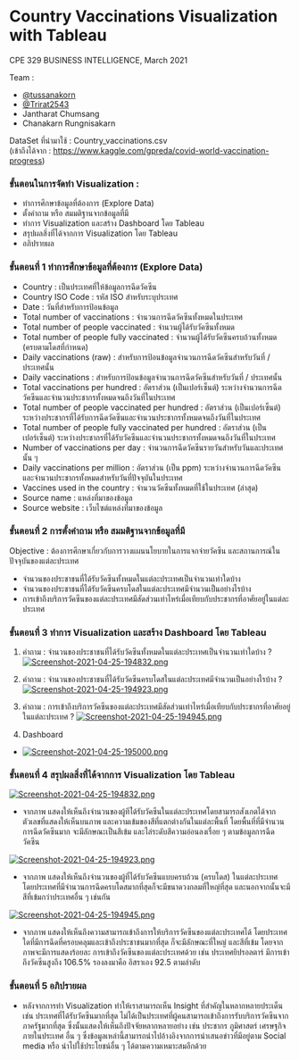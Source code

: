 # Country Vaccinations Visualization with Tableau
CPE 329 BUSINESS INTELLIGENCE, March 2021

Team :
- [@tussanakorn](https://github.com/tussanakorn)
- [@Trirat2543](https://github.com/Trirat2543)
- Jantharat Chumsang
- Chanakarn Rungnisakarn

DataSet ที่นำมาใช้ : Country_vaccinations.csv 					               
(เข้าถึงได้จาก : https://www.kaggle.com/gpreda/covid-world-vaccination-progress)


### ขั้นตอนในการจัดทำ Visualization :
- ทำการศึกษาข้อมูลที่ต้องการ (Explore Data)
- ตั้งคำถาม หรือ สมมติฐานจากข้อมูลที่มี
- ทำการ Visualization  และสร้าง Dashboard โดย Tableau 
- สรุปผลสิ่งที่ได้จากการ Visualization โดย Tableau
- อภิปรายผล

### ขั้นตอนที่ 1 ทำการศึกษาข้อมูลที่ต้องการ (Explore Data) 
- Country : เป็นประเทศที่ให้ข้อมูลการฉีดวัคซีน
- Country ISO Code   :  รหัส ISO สำหรับระบุประเทศ
- Date   :  วันที่สำหรับการป้อนข้อมูล 
- Total number of vaccinations :  จำนวนการฉีดวัคซีนทั้งหมดในประเทศ
- Total number of people vaccinated :  จำนวนผู้ได้รับวัคซีนทั้งหมด
- Total number of people fully vaccinated  :  จำนวนผู้ได้รับวัคซีนครบถ้วนทั้งหมด (ครบตามโดสที่กำหนด)
- Daily vaccinations (raw) : สำหรับการป้อนข้อมูลจำนวนการฉีดวัคซีนสำหรับวันที่ / ประเทศนั้น
- Daily vaccinations : สำหรับการป้อนข้อมูลจำนวนการฉีดวัคซีนสำหรับวันที่ / ประเทศนั้น
- Total vaccinations per hundred : อัตราส่วน (เป็นเปอร์เซ็นต์) ระหว่างจำนวนการฉีดวัคซีนและจำนวนประชากรทั้งหมดจนถึงวันที่ในประเทศ
- Total number of people vaccinated per hundred : อัตราส่วน (เป็นเปอร์เซ็นต์) ระหว่างประชากรที่ได้รับการฉีดวัคซีนและจำนวนประชากรทั้งหมดจนถึงวันที่ในประเทศ
- Total number of people fully vaccinated per hundred : อัตราส่วน (เป็นเปอร์เซ็นต์) ระหว่างประชากรที่ได้รับวัคซีนและจำนวนประชากรทั้งหมดจนถึงวันที่ในประเทศ
- Number of vaccinations per day : จำนวนการฉีดวัคซีนรายวันสำหรับวันและประเทศนั้น ๆ
- Daily vaccinations per million : อัตราส่วน (เป็น ppm) ระหว่างจำนวนการฉีดวัคซีนและจำนวนประชากรทั้งหมดสำหรับวันที่ปัจจุบันในประเทศ
- Vaccines used in the country : จำนวนวัคซีนทั้งหมดที่ใช้ในประเทศ (ล่าสุด)
- Source name :  แหล่งที่มาของข้อมูล
- Source website : เว็บไซต์แหล่งที่มาของข้อมูล

### ขั้นตอนที่ 2 การตั้งคำถาม หรือ สมมติฐานจากข้อมูลที่มี 
Objective : ต้องการศึกษาเกี่ยวกับการวางแผนนโยบายในการแจกจ่ายวัคซีน และสถานการณ์ในปัจจุบันของแต่ละประเทศ
- จำนวนของประชาชนที่ได้รับวัคซีนทั้งหมดในแต่ละประเทศเป็นจำนวนเท่าใดบ้าง
- จำนวนของประชาชนที่ได้รับวัคซีนครบโดสในแต่ละประเทศมีจำนวนเป็นอย่างไรบ้าง
- การเข้าถึงบริการวัคซีนของแต่ละประเทศมีสัดส่วนเท่าไหร่เมื่อเทียบกับประชากรที่อาศัยอยู่ในแต่ละประเทศ

### ขั้นตอนที่ 3 ทำการ Visualization  และสร้าง Dashboard โดย Tableau
1. คำถาม : จำนวนของประชาชนที่ได้รับวัคซีนทั้งหมดในแต่ละประเทศเป็นจำนวนเท่าใดบ้าง ? 
[![Screenshot-2021-04-25-194832.png](https://i.postimg.cc/1zNpv3CN/Screenshot-2021-04-25-194832.png)](https://postimg.cc/67t23tN9)

2. คำถาม : จำนวนของประชาชนที่ได้รับวัคซีนครบโดสในแต่ละประเทศมีจำนวนเป็นอย่างไรบ้าง ?
[![Screenshot-2021-04-25-194923.png](https://i.postimg.cc/Y96Qwywr/Screenshot-2021-04-25-194923.png)](https://postimg.cc/ftbVcCLp)

3. คำถาม : การเข้าถึงบริการวัคซีนของแต่ละประเทศมีสัดส่วนเท่าไหร่เมื่อเทียบกับประชากรที่อาศัยอยู่ในแต่ละประเทศ ?
[![Screenshot-2021-04-25-194945.png](https://i.postimg.cc/sXd5qCqH/Screenshot-2021-04-25-194945.png)](https://postimg.cc/t1k1nwXF)

4. Dashboard
- [![Screenshot-2021-04-25-195000.png](https://i.postimg.cc/RhvKCQMc/Screenshot-2021-04-25-195000.png)](https://postimg.cc/Fdn7DSkR)

### ขั้นตอนที่ 4 สรุปผลสิ่งที่ได้จากการ Visualization โดย Tableau

[![Screenshot-2021-04-25-194832.png](https://i.postimg.cc/1zNpv3CN/Screenshot-2021-04-25-194832.png)](https://postimg.cc/67t23tN9)
  - จากภาพ แสดงให้เห็นถึงจำนวนของผู้ทีไ่ด้รับวัคซีนในแต่ละประเทศโดยสามารถสังเกตได้จาก ตัวเลขที่แสดงให้เห็นบนภาพ และความเข้มของสีที่แตกต่างกันในแต่ละพื้นที่ โดยพื้นที่ที่มีจำนวนการฉีดวัคซีนมาก จะมีลักษณะเป็นสีเข้ม และไล่ระดับสีความอ่อนลงเรื่อย ๆ ตามข้อมูลการฉีดวัคซีน
  
[![Screenshot-2021-04-25-194923.png](https://i.postimg.cc/Y96Qwywr/Screenshot-2021-04-25-194923.png)](https://postimg.cc/ftbVcCLp)
  - จากภาพ แสดงให้เห็นถึงจำนวนของผู้ที่ได้รับวัคซีนแบบครบถ้วน (ครบโดส) ในแต่ละประเทศ โดยประเทศที่มีจำนวนการฉีดครบโดสมากที่สุดก็จะมีขนาดวงกลมที่ใหญ่ที่สุด และนอกจากนั้นจะมีสีที่เข้มกว่าประเทศอื่น ๆ เช่นกัน
  
[![Screenshot-2021-04-25-194945.png](https://i.postimg.cc/sXd5qCqH/Screenshot-2021-04-25-194945.png)](https://postimg.cc/t1k1nwXF)
  - จากภาพ แสดงให้เห็นถึงความสามารถเข้าถึงการให้บริการวัคซีนของแต่ละประเทศได้ โดยประเทศใดที่มีการฉีดที่ครอบคลุมและเข้าถึงประชาชนมากที่สุด ก็จะมีลักษณะที่ใหญ่ และสีที่เข้ม โดยจากภาพจะมีการแสดงร้อยละ การเข้าถึงวัคซีนของแต่ละประเทศด้วย เช่น ประเทศยิปรอลตาร์ มีการเข้าถึงวัคซีนสูงถึง 106.5% รองลงมาคือ อิสราเอง 92.5 ตามลำดับ


### ขั้นตอนที่ 5 อภิปรายผล
- หลังจากการทำ Visualization ทำให้เราสามารถเห็น Insight ที่สำคัญในหลากหลายประเด็น เช่น ประเทศที่ได้รับวัคซีนมากที่สุด ไม่ได้เป็นประเทศที่ผู้คนสามารถเข้าถึงการรับบริการวัคซีนจากภาครัฐมากที่สุด ซึ่งนั้นแสดงให้เห็นถึงปัจจัยหลากหลายอย่าง เช่น ประชากร ภูมิศาสตร์ เศรษฐกิจ ภายในประเทศ อื่น ๆ ซึ่งข้อมูลเหล่านี้สามารถนำไปอ้างอิงจากการนำเสนอข่าวที่มีอยู่ตาม Social media หรือ นำไปใช้ประโยชน์อื่น ๆ ได้ตามความเหมาะสมอีกด้วย
